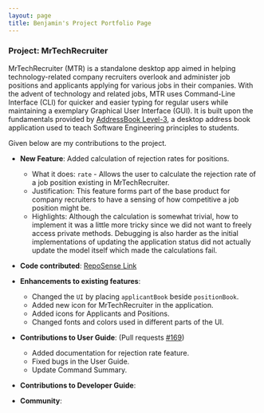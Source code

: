 ```yaml
---
layout: page
title: Benjamin's Project Portfolio Page
---
```


### Project: MrTechRecruiter

MrTechRecruiter (MTR) is a standalone desktop app aimed in helping technology-related company recruiters overlook and administer job positions and applicants applying for various jobs in their companies.
With the advent of technology and related jobs, MTR uses Command-Line Interface (CLI) for quicker and easier typing for regular users while maintaining a exemplary Graphical User Interface (GUI).
It is built upon the fundamentals provided by [AddressBook Level-3](https://se-education.org/addressbook-level3/), a desktop address book application used to teach Software Engineering principles to students.

Given below are my contributions to the project.

* **New Feature**: Added calculation of rejection rates for positions.
    * What it does: `rate` - Allows the user to calculate the rejection rate of a job position existing in MrTechRecruiter.
    * Justification: This feature forms part of the base product for company recruiters to have a sensing of how competitive a job position might be.
    * Highlights: Although the calculation is somewhat trivial, how to implement it was a little more tricky since we did not want to freely access private methods. Debugging is also harder as the initial implementations
    of updating the application status did not actually update the model itself which made the calculations fail.
  
* **Code contributed**: [RepoSense Link](https://nus-cs2103-ay2122s1.github.io/tp-dashboard/?search=benjamintan99&sort=groupTitle&sortWithin=title&since=2021-09-17&timeframe=commit&mergegroup=&groupSelect=groupByRepos&breakdown=false)


* **Enhancements to existing features**: 
   * Changed the `UI` by placing `applicantBook` beside `positionBook`.
   * Added new icon for MrTechRecruiter in the application.
   * Added icons for Applicants and Positions.
   * Changed fonts and colors used in different parts of the UI.


* **Contributions to User Guide**: (Pull requests [#169](https://github.com/AY2122S1-CS2103-F10-1/tp/pull/169))
  * Added documentation for rejection rate feature.
  * Fixed bugs in the User Guide.  
  * Update Command Summary.


* **Contributions to Developer Guide**:


* **Community**:
